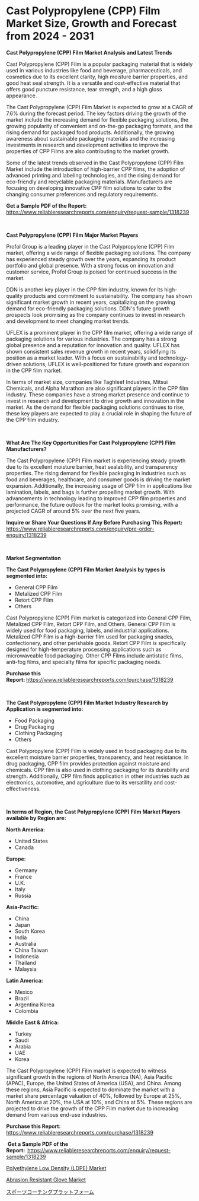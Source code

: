 <p><h1>Cast Polypropylene (CPP) Film Market Size, Growth and Forecast from 2024 - 2031</h1></p><p><strong>Cast Polypropylene (CPP) Film Market Analysis and Latest Trends</strong></p>
<p><p>Cast Polypropylene (CPP) Film is a popular packaging material that is widely used in various industries like food and beverage, pharmaceuticals, and cosmetics due to its excellent clarity, high moisture barrier properties, and good heat seal strength. It is a versatile and cost-effective material that offers good puncture resistance, tear strength, and a high gloss appearance.</p><p>The Cast Polypropylene (CPP) Film Market is expected to grow at a CAGR of 7.6% during the forecast period. The key factors driving the growth of the market include the increasing demand for flexible packaging solutions, the growing popularity of convenient and on-the-go packaging formats, and the rising demand for packaged food products. Additionally, the growing awareness about sustainable packaging materials and the increasing investments in research and development activities to improve the properties of CPP Films are also contributing to the market growth.</p><p>Some of the latest trends observed in the Cast Polypropylene (CPP) Film Market include the introduction of high-barrier CPP films, the adoption of advanced printing and labeling technologies, and the rising demand for eco-friendly and recyclable packaging materials. Manufacturers are focusing on developing innovative CPP film solutions to cater to the changing consumer preferences and regulatory requirements.</p></p>
<p><strong>Get a Sample PDF of the Report:&nbsp;</strong> <a href="https://www.reliableresearchreports.com/enquiry/request-sample/1318239">https://www.reliableresearchreports.com/enquiry/request-sample/1318239</a></p>
<p>&nbsp;</p>
<p><strong>Cast Polypropylene (CPP) Film Major Market Players</strong></p>
<p><p>Profol Group is a leading player in the Cast Polypropylene (CPP) Film market, offering a wide range of flexible packaging solutions. The company has experienced steady growth over the years, expanding its product portfolio and global presence. With a strong focus on innovation and customer service, Profol Group is poised for continued success in the market.</p><p>DDN is another key player in the CPP film industry, known for its high-quality products and commitment to sustainability. The company has shown significant market growth in recent years, capitalizing on the growing demand for eco-friendly packaging solutions. DDN's future growth prospects look promising as the company continues to invest in research and development to meet changing market trends.</p><p>UFLEX is a prominent player in the CPP film market, offering a wide range of packaging solutions for various industries. The company has a strong global presence and a reputation for innovation and quality. UFLEX has shown consistent sales revenue growth in recent years, solidifying its position as a market leader. With a focus on sustainability and technology-driven solutions, UFLEX is well-positioned for future growth and expansion in the CPP film market.</p><p>In terms of market size, companies like Taghleef Industries, Mitsui Chemicals, and Alpha Marathon are also significant players in the CPP film industry. These companies have a strong market presence and continue to invest in research and development to drive growth and innovation in the market. As the demand for flexible packaging solutions continues to rise, these key players are expected to play a crucial role in shaping the future of the CPP film industry.</p></p>
<p>&nbsp;</p>
<p><strong>What Are The Key Opportunities For Cast Polypropylene (CPP) Film Manufacturers?</strong></p>
<p><p>The Cast Polypropylene (CPP) Film market is experiencing steady growth due to its excellent moisture barrier, heat sealability, and transparency properties. The rising demand for flexible packaging in industries such as food and beverages, healthcare, and consumer goods is driving the market expansion. Additionally, the increasing usage of CPP film in applications like lamination, labels, and bags is further propelling market growth. With advancements in technology leading to improved CPP film properties and performance, the future outlook for the market looks promising, with a projected CAGR of around 5% over the next five years.</p></p>
<p><strong>Inquire or Share Your Questions If Any Before Purchasing This Report:</strong> <a href="https://www.reliableresearchreports.com/enquiry/pre-order-enquiry/1318239">https://www.reliableresearchreports.com/enquiry/pre-order-enquiry/1318239</a></p>
<p>&nbsp;</p>
<p><strong>Market Segmentation</strong></p>
<p><strong>The Cast Polypropylene (CPP) Film Market Analysis by types is segmented into:</strong></p>
<p><ul><li>General CPP Film</li><li>Metalized CPP Film</li><li>Retort CPP Film</li><li>Others</li></ul></p>
<p><p>Cast Polypropylene (CPP) Film market is categorized into General CPP Film, Metalized CPP Film, Retort CPP Film, and Others. General CPP Film is widely used for food packaging, labels, and industrial applications. Metalized CPP Film is a high-barrier film used for packaging snacks, confectionery, and other perishable goods. Retort CPP Film is specifically designed for high-temperature processing applications such as microwaveable food packaging. Other CPP Films include antistatic films, anti-fog films, and specialty films for specific packaging needs.</p></p>
<p><strong>Purchase this Report:&nbsp;</strong><a href="https://www.reliableresearchreports.com/purchase/1318239">https://www.reliableresearchreports.com/purchase/1318239</a></p>
<p>&nbsp;</p>
<p><strong>The Cast Polypropylene (CPP) Film Market Industry Research by Application is segmented into:</strong></p>
<p><ul><li>Food Packaging</li><li>Drug Packaging</li><li>Clothing Packaging</li><li>Others</li></ul></p>
<p><p>Cast Polypropylene (CPP) Film is widely used in food packaging due to its excellent moisture barrier properties, transparency, and heat resistance. In drug packaging, CPP film provides protection against moisture and chemicals. CPP film is also used in clothing packaging for its durability and strength. Additionally, CPP film finds application in other industries such as electronics, automotive, and agriculture due to its versatility and cost-effectiveness.</p></p>
<p>&nbsp;</p>
<p><strong>In terms of Region, the Cast Polypropylene (CPP) Film Market Players available by Region are:</strong></p>
<p>
    <p> <strong> North America: </strong>
        <ul>
            <li>United States</li>
            <li>Canada</li>
        </ul>
        </p> 
    <p> <strong> Europe: </strong>
        <ul>
            <li>Germany</li>
            <li>France</li>
            <li>U.K.</li>
            <li>Italy</li>
            <li>Russia</li>
        </ul>
        </p> 
    <p> <strong> Asia-Pacific: </strong>
        <ul>
            <li>China</li>
            <li>Japan</li>
            <li>South Korea</li>
            <li>India</li>
            <li>Australia</li>
            <li>China Taiwan</li>
            <li>Indonesia</li>
            <li>Thailand</li>
            <li>Malaysia</li>
        </ul>
        </p> 
    <p> <strong> Latin America: </strong>
        <ul>
            <li>Mexico</li>
            <li>Brazil</li>
            <li>Argentina Korea</li>
            <li>Colombia</li>
        </ul>
        </p> 
    <p> <strong> Middle East & Africa: </strong>
        <ul>
            <li>Turkey</li>
            <li>Saudi</li>
            <li>Arabia</li>
            <li>UAE</li>
            <li>Korea</li>
        </ul>
    </p>
    </p>
<p><p>The Cast Polypropylene (CPP) Film market is expected to witness significant growth in the regions of North America (NA), Asia Pacific (APAC), Europe, the United States of America (USA), and China. Among these regions, Asia Pacific is expected to dominate the market with a market share percentage valuation of 40%, followed by Europe at 25%, North America at 20%, the USA at 10%, and China at 5%. These regions are projected to drive the growth of the CPP Film market due to increasing demand from various end-use industries.</p></p>
<p><strong>Purchase this Report: </strong><a href="https://www.reliableresearchreports.com/purchase/1318239">https://www.reliableresearchreports.com/purchase/1318239</a></p>
<p>&nbsp;<strong>Get a Sample PDF of the Report:&nbsp;&nbsp;</strong><a href="https://www.reliableresearchreports.com/enquiry/request-sample/1318239">https://www.reliableresearchreports.com/enquiry/request-sample/1318239</a></p>
<p><strong></strong></p>
<p><p><a href="https://github.com/moyahfrancoestellec51j635wcx/Market-Research-Report-List-1/blob/main/polyethylene-low-density-ldpe-market.md">Polyethylene Low Density (LDPE) Market</a></p><p><a href="https://thundering-castanet-c65.notion.site/Abrasion-Resistant-Glove-Market-Size-Growth-Outlook-from-2024-to-2031-projecting-at-Market-s-Trend-44ff2cbd91df4aae9c824acd22d3aeb2">Abrasion Resistant Glove Market</a></p><p><a href="https://medium.com/@gregost89076vddcv/%E3%82%B9%E3%83%9D%E3%83%BC%E3%83%84%E3%82%B3%E3%83%BC%E3%83%81%E3%83%B3%E3%82%B0%E3%83%97%E3%83%A9%E3%83%83%E3%83%88%E3%83%95%E3%82%A9%E3%83%BC%E3%83%A0%E5%B8%82%E5%A0%B4%E3%81%AE%E8%A6%8F%E6%A8%A1%E3%81%A8%E5%B8%82%E5%A0%B4%E5%8B%95%E5%90%91-%E5%AE%8C%E5%85%A8%E3%81%AA%E6%A5%AD%E7%95%8C%E6%A6%82%E8%A6%81-2024%E5%B9%B4%E3%81%8B%E3%82%892031%E5%B9%B4%E3%81%BE%E3%81%A7-0aab995a1462">スポーツコーチングプラットフォーム</a></p></p>